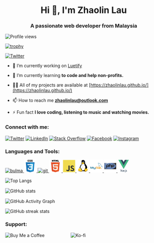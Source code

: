 <h1 align="center">Hi 👋, I'm Zhaolin Lau</h1>
<h3 align="center">A passionate web developer from Malaysia</h3>

<p align="left"> <img src="https://komarev.com/ghpvc/?username=zhaolinlau&label=Profile%20views&color=0e75b6&style=flat" alt="Profile views" /> </p>

<p align="left"> <a href="https://github.com/ryo-ma/github-profile-trophy"><img src="https://github-profile-trophy.vercel.app/?username=zhaolinlau&theme=onedark" alt="trophy" /></a> </p>

<p align="left"> <a href="https://twitter.com/zhaolin_lau" target="blank"><img src="https://img.shields.io/twitter/follow/zhaolin_lau?logo=twitter&style=for-the-badge" alt="Twitter" /></a> </p>

- 🔭 I’m currently working on [Luetify](https://github.com/Luetify)

- 🌱 I’m currently learning **to code and help non-profits.**

- 👨‍💻 All of my projects are available at [https://zhaolinlau.github.io/](https://zhaolinlau.github.io/)

- 📫 How to reach me **zhaolinlau@outlook.com**

- ⚡ Fun fact **I love coding, listening to music and watching movies.**

<h3 align="left">Connect with me:</h3>
<p align="left">
<a href="https://twitter.com/zhaolin_lau" target="blank"><img align="center" src="https://raw.githubusercontent.com/rahuldkjain/github-profile-readme-generator/master/src/images/icons/Social/twitter.svg" alt="Twitter" height="30" width="40" /></a>
<a href="https://linkedin.com/in/zhaolinlau" target="blank"><img align="center" src="https://raw.githubusercontent.com/rahuldkjain/github-profile-readme-generator/master/src/images/icons/Social/linked-in-alt.svg" alt="LinkedIn" height="30" width="40" /></a>
<a href="https://stackoverflow.com/users/16586554" target="blank"><img align="center" src="https://raw.githubusercontent.com/rahuldkjain/github-profile-readme-generator/master/src/images/icons/Social/stack-overflow.svg" alt="Stack Overflow" height="30" width="40" /></a>
<a href="https://fb.com/zhaolinlau" target="blank"><img align="center" src="https://raw.githubusercontent.com/rahuldkjain/github-profile-readme-generator/master/src/images/icons/Social/facebook.svg" alt="Facebook" height="30" width="40" /></a>
<a href="https://instagram.com/zhaolin_lau" target="blank"><img align="center" src="https://raw.githubusercontent.com/rahuldkjain/github-profile-readme-generator/master/src/images/icons/Social/instagram.svg" alt="Instagram" height="30" width="40" /></a>
</p>

<h3 align="left">Languages and Tools:</h3>
<p align="left"> <a href="https://bulma.io/" target="_blank" rel="noreferrer"> <img src="https://raw.githubusercontent.com/gilbarbara/logos/804dc257b59e144eaca5bc6ffd16949752c6f789/logos/bulma.svg" alt="bulma" width="40" height="40"/> </a> <a href="https://www.w3schools.com/css/" target="_blank" rel="noreferrer"> <img src="https://raw.githubusercontent.com/devicons/devicon/master/icons/css3/css3-original-wordmark.svg" alt="css3" width="40" height="40"/> </a> <a href="https://git-scm.com/" target="_blank" rel="noreferrer"> <img src="https://www.vectorlogo.zone/logos/git-scm/git-scm-icon.svg" alt="git" width="40" height="40"/> </a> <a href="https://www.w3.org/html/" target="_blank" rel="noreferrer"> <img src="https://raw.githubusercontent.com/devicons/devicon/master/icons/html5/html5-original-wordmark.svg" alt="html5" width="40" height="40"/> </a> <a href="https://developer.mozilla.org/en-US/docs/Web/JavaScript" target="_blank" rel="noreferrer"> <img src="https://raw.githubusercontent.com/devicons/devicon/master/icons/javascript/javascript-original.svg" alt="javascript" width="40" height="40"/> </a> <a href="https://www.linux.org/" target="_blank" rel="noreferrer"> <img src="https://raw.githubusercontent.com/devicons/devicon/master/icons/linux/linux-original.svg" alt="linux" width="40" height="40"/> </a> <a href="https://www.mysql.com/" target="_blank" rel="noreferrer"> <img src="https://raw.githubusercontent.com/devicons/devicon/master/icons/mysql/mysql-original-wordmark.svg" alt="mysql" width="40" height="40"/> </a> <a href="https://www.php.net" target="_blank" rel="noreferrer"> <img src="https://raw.githubusercontent.com/devicons/devicon/master/icons/php/php-original.svg" alt="php" width="40" height="40"/> </a> <a href="https://vuejs.org/" target="_blank" rel="noreferrer"> <img src="https://raw.githubusercontent.com/devicons/devicon/master/icons/vuejs/vuejs-original-wordmark.svg" alt="vuejs" width="40" height="40"/> </a> </p>

<p><img align="center" src="https://github-readme-stats.vercel.app/api/top-langs?username=zhaolinlau&show_icons=true&locale=en&layout=compact&theme=onedark" alt="Top Langs" /></p>

<p><img align="center" src="https://github-readme-stats.vercel.app/api?username=zhaolinlau&theme=onedark&show_icons=true&locale=en&count_private=true" alt="GitHub stats" /></p>

<p><img align="center" src="https://activity-graph.herokuapp.com/graph?username=zhaolinlau&theme=github" alt="GitHub Activity Graph" /></p>

<p><img align="center" src="https://github-readme-streak-stats.herokuapp.com/?user=zhaolinlau&theme=onedark" alt="GitHub streak stats" /></p>

<h3 align="left">Support:</h3>
<p><a href="https://www.buymeacoffee.com/zhaolinlau"> <img align="left" src="https://cdn.buymeacoffee.com/buttons/v2/default-yellow.png" height="50" width="210" alt="Buy Me a Coffee" /></a><a href="https://ko-fi.com/zhaolinlau"> <img align="left" src="https://cdn.ko-fi.com/cdn/kofi3.png?v=3" height="50" width="210" alt="Ko-fi" /></a></p>
